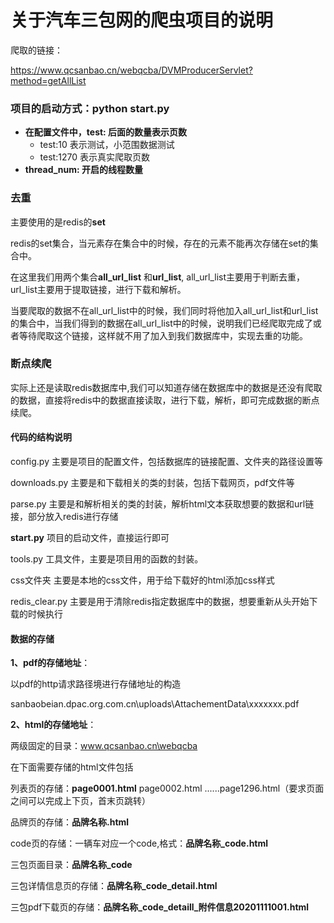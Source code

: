 # 关于汽车三包网的爬虫项目的说明

爬取的链接：

https://www.qcsanbao.cn/webqcba/DVMProducerServlet?method=getAllList

### 项目的启动方式：python  start.py

- **在配置文件中，test: 后面的数量表示页数**
  - test:10 表示测试，小范围数据测试
  - test:1270 表示真实爬取页数
- **thread_num: 开启的线程数量**



### 去重

主要使用的是redis的**set**

redis的set集合，当元素存在集合中的时候，存在的元素不能再次存储在set的集合中。

在这里我们用两个集合**all_url_list** 和**url_list**, all_url_list主要用于判断去重，url_list主要用于提取链接，进行下载和解析。

当要爬取的数据不在all_url_list中的时候，我们同时将他加入all_url_list和url_list的集合中，当我们得到的数据在all_url_list中的时候，说明我们已经爬取完成了或者等待爬取这个链接，这样就不用了加入到我们数据库中，实现去重的功能。



### 断点续爬

实际上还是读取redis数据库中,我们可以知道存储在数据库中的数据是还没有爬取的数据，直接将redis中的数据直接读取，进行下载，解析，即可完成数据的断点续爬。



#### 代码的结构说明

config.py  主要是项目的配置文件，包括数据库的链接配置、文件夹的路径设置等

downloads.py  主要是和下载相关的类的封装，包括下载网页，pdf文件等

parse.py   主要是和解析相关的类的封装，解析html文本获取想要的数据和url链接，部分放入redis进行存储

**start.py**   项目的启动文件，直接运行即可

tools.py  工具文件，主要是项目用的函数的封装。

css文件夹  主要是本地的css文件，用于给下载好的html添加css样式

redis_clear.py  主要是用于清除redis指定数据库中的数据，想要重新从头开始下载的时候执行



#### 数据的存储

**1、pdf的存储地址**：

以pdf的http请求路径境进行存储地址的构造

sanbaobeian.dpac.org.com.cn\uploads\AttachementData\xxxxxxx.pdf

**2、html的存储地址**：

两级固定的目录：www.qcsanbao.cn\webqcba

在下面需要存储的html文件包括

列表页的存储：**page0001.html**  page0002.html ......page1296.html（要求页面之间可以完成上下页，首末页跳转）

品牌页的存储：**品牌名称.html** 

code页的存储：一辆车对应一个code,格式：**品牌名称_code.html**

三包页面目录：**品牌名称_code**

三包详情信息页的存储：**品牌名称_code_detail.html**

三包pdf下载页的存储：**品牌名称_code_detaill\_附件信息20201111001.html**













